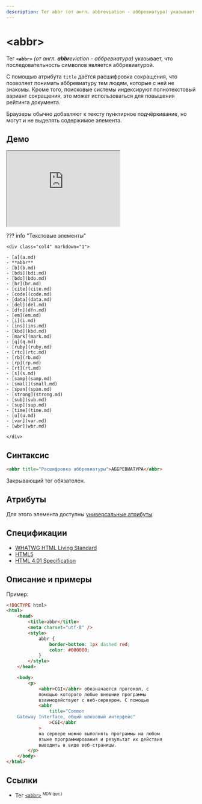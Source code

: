 ```yaml
---
description: Тег abbr (от англ. abbreviation - аббревиатура) указывает, что последовательность символов является аббревиатурой
---
```


# &lt;abbr&gt;

Тег **`<abbr>`** _(от англ. **abbr**eviation - аббревиатура)_ указывает, что последовательность символов является аббревиатурой.

С помощью атрибута `title` даётся расшифровка сокращения, что позволяет понимать аббревиатуру тем людям, которые с ней не знакомы. Кроме того, поисковые системы индексируют полнотекстовый вариант сокращения, это может использоваться для повышения рейтинга документа.

Браузеры обычно добавляют к тексту пунктирное подчёркивание, но могут и не выделять содержимое элемента.

## Демо

<iframe class="interactive is-tabbed-shorter-height" height="200" src="https://interactive-examples.mdn.mozilla.net/pages/tabbed/abbr.html" title="MDN Web Docs Interactive Example" loading="lazy" data-readystate="complete"></iframe>

??? info "Текстовые элементы"

    <div class="col4" markdown="1">

    - [a](a.md)
    - **abbr**
    - [b](b.md)
    - [bdi](bdi.md)
    - [bdo](bdo.md)
    - [br](br.md)
    - [cite](cite.md)
    - [code](code.md)
    - [data](data.md)
    - [del](del.md)
    - [dfn](dfn.md)
    - [em](em.md)
    - [i](i.md)
    - [ins](ins.md)
    - [kbd](kbd.md)
    - [mark](mark.md)
    - [q](q.md)
    - [ruby](ruby.md)
    - [rtc](rtc.md)
    - [rb](rb.md)
    - [rp](rp.md)
    - [rt](rt.md)
    - [s](s.md)
    - [samp](samp.md)
    - [small](small.md)
    - [span](span.md)
    - [strong](strong.md)
    - [sub](sub.md)
    - [sup](sup.md)
    - [time](time.md)
    - [u](u.md)
    - [var](var.md)
    - [wbr](wbr.md)

    </div>

## Синтаксис

```html
<abbr title="Расшифровка аббревиатуры">АББРЕВИАТУРА</abbr>
```

Закрывающий тег обязателен.

## Атрибуты

Для этого элемента доступны [универсальные атрибуты](uni-attr.md).

## Спецификации

-   [WHATWG HTML Living Standard](https://html.spec.whatwg.org/multipage/text-level-semantics.html#the-abbr-element)
-   [HTML5](http://www.w3.org/TR/html5/text-level-semantics.html#the-abbr-element)
-   [HTML 4.01 Specification](http://www.w3.org/TR/html401/struct/text.html#edef-ABBR)

## Описание и примеры

Пример:

```html
<!DOCTYPE html>
<html>
    <head>
        <title>abbr</title>
        <meta charset="utf-8" />
        <style>
            abbr {
                border-bottom: 1px dashed red;
                color: #000080;
            }
        </style>
    </head>

    <body>
        <p>
            <abbr>CGI</abbr> обозначается протокол, с
            помощью которого любые внешние программы
            взаимодействуют с веб-сервером. С помощью
            <abbr
                title="Common
    Gateway Interface, общий шлюзовый интерфейс"
                >CGI</abbr
            >
            на сервере можно выполнять программы на любом
            языке программирования и результат их действия
            выводить в виде веб-страницы.
        </p>
    </body>
</html>
```

## Ссылки

-   Тег [`<abbr>`](https://developer.mozilla.org/ru/docs/Web/HTML/Element/abbr) <sup><small>MDN (рус.)</small></sup>

